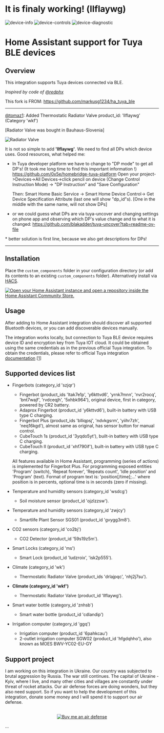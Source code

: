 
#  **It is finaly working!** (llflaywg)

![device-info](<https://github.com/tomaz1/ha_tuya_ble/blob/main/images/llflaywg-device-info.png?raw=true>)
![device-controls](<https://github.com/tomaz1/ha_tuya_ble/blob/main/images/llflaywg-controls.png?raw=true>)
![device-diagnostic](<https://github.com/tomaz1/ha_tuya_ble/blob/main/images/llflaywg-diagnostic.png?raw=true>)

# Home Assistant support for Tuya BLE devices

## Overview

This integration supports Tuya devices connected via BLE.

_Inspired by code of [@redphx](https://github.com/redphx/poc-tuya-ble-fingerbot)_

This fork is FROM: https://github.com/markusg1234/ha_tuya_ble

__________________________________________
[@tomaz1](https://github.com/tomaz1/ha_tuya_ble):
Added Thermostatic Radiator Valve product_id: 'llflaywg' (Category 'wkf')

[Radiator Valve was bought in Bauhaus-Slovenia]

![Radiator Valve](<https://github.com/tomaz1/ha_tuya_ble/blob/main/images/12-crnoozadje.png?raw=true>)
  
It is not so simple to add **'llflaywg'**. We need to find all DPs which device uses. Good resources, what helped me:
  
* In Tuya developer platform we have to change to "DP mode" to get all DP's! (It took me long time to find this important information !)
       https://github.com/0x5e/homebridge-tuya-platform
       Open your project->Devices->All Devices->click pencil on device (Change Control Instruction Mode) -> "DP Instruction" and "Save Configuration"

  Then: Smart Home Basic Service -> Smart Home Device Control-> Get Device Specification Attribute (last one will show "dp_id"s). [One in the middle with the same name, will not show DPs]
* or we could guess what DPs are via tuya-uncover and changing settings on phone app and observing which DP's value change and to what it is changed: 
        https://github.com/blakadder/tuya-uncover?tab=readme-ov-file
        
 \* better solution is first line, because we also get descriptions for DPs!
__________________________________________

## Installation

Place the `custom_components` folder in your configuration directory (or add its contents to an existing `custom_components` folder). Alternatively install via [HACS](https://hacs.xyz/).

[![Open your Home Assistant instance and open a repository inside the Home Assistant Community Store.](https://my.home-assistant.io/badges/hacs_repository.svg)](https://my.home-assistant.io/redirect/hacs_repository/?owner=tomaz1&repository=ha_tuya_ble&category=integration)

## Usage

After adding to Home Assistant integration should discover all supported Bluetooth devices, or you can add discoverable devices manually.

The integration works locally, but connection to Tuya BLE device requires device ID and encryption key from Tuya IOT cloud. It could be obtained using the same credentials as in the previous official Tuya integration. To obtain the credentials, please refer to official Tuya integration [documentation](https://web.archive.org/web/20231228044831/https://www.home-assistant.io/integrations/tuya/) [[1]](https://github.com/home-assistant/home-assistant.io/blob/a4e6d4819f1db584cc66ba2082508d3978f83f7e/source/_integrations/tuya.markdown)

## Supported devices list

* Fingerbots (category_id 'szjqr')
  + Fingerbot (product_ids 'ltak7e1p', 'y6kttvd6', 'yrnk7mnn', 'nvr2rocq', 'bnt7wajf', 'rvdceqjh', '5xhbk964'), original device, first in category, powered by CR2 battery.
  + Adaprox Fingerbot (product_id 'y6kttvd6'), built-in battery with USB type C charging.
  + Fingerbot Plus (product_ids 'blliqpsj', 'ndvkgsrm', 'yiihr7zh', 'neq16kgd'), almost same as original, has sensor button for manual control.
  + CubeTouch 1s (product_id '3yqdo5yt'), built-in battery with USB type C charging.
  + CubeTouch II (product_id 'xhf790if'), built-in battery with USB type C charging.

  All features available in Home Assistant, programming (series of actions) is implemented for Fingerbot Plus.
  For programming exposed entities 'Program' (switch), 'Repeat forever', 'Repeats count', 'Idle position' and 'Program' (text). Format of program text is: 'position\[/time\];...' where position is in percents, optional time is in seconds (zero if missing).

* Temperature and humidity sensors (category_id 'wsdcg')
  + Soil moisture sensor (product_id 'ojzlzzsw').

* Temperature and humidity sensors (category_id 'zwjcy')
  + Smartlife Plant Sensor SGS01 (product_id 'gvygg3m8').

* CO2 sensors (category_id 'co2bj')
  + CO2 Detector (product_id '59s19z5m').

* Smart Locks (category_id 'ms')
  + Smart Lock (product_id 'ludzroix', 'isk2p555').

* Climate (category_id 'wk')
  + Thermostatic Radiator Valve (product_ids 'drlajpqc', 'nhj2j7su').

* **Climate (category_id 'wkf')**
  + Thermostatic Radiator Valve (product_id 'llflaywg').

* Smart water bottle (category_id 'znhsb')
  + Smart water bottle (product_id 'cdlandip')

* Irrigation computer (category_id 'ggq')
  + Irrigation computer (product_id '6pahkcau')
  + 2-outlet irrigation computer SGW02 (product_id 'hfgdqhho'), also known as MOES BWV-YC02-EU-GY

## Support project

I am working on this integration in Ukraine. Our country was subjected to brutal aggression by Russia. The war still continues. The capital of Ukraine - Kyiv, where I live, and many other cities and villages are constantly under threat of rocket attacks. Our air defense forces are doing wonders, but they also need support. So if you want to help the development of this integration, donate some money and I will spend it to support our air defense.
<br><br>
<p align="center">
  <a href="https://www.buymeacoffee.com/3PaK6lXr4l"><img src="https://www.buymeacoffee.com/assets/img/custom_images/orange_img.png" alt="Buy me an air defense"></a>
</p>

...
